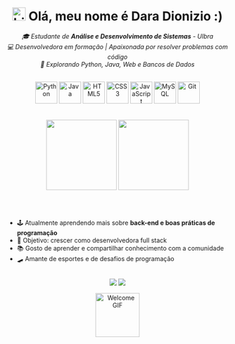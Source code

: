 <h1 align="center"> <img src="https://user-images.githubusercontent.com/1303154/88677602-1635ba80-d120-11ea-84d8-d263ba5fc3c0.gif" width="30px" alt="hi"> Olá, meu nome é Dara Dionizio :) </h1>

<p align="center">
  <i>🎓 Estudante de <b>Análise e Desenvolvimento de Sistemas</b> - Ulbra<br>
  💻 Desenvolvedora em formação | Apaixonada por resolver problemas com código<br>
  🚀 Explorando Python, Java, Web e Bancos de Dados</i>
</p>

<br>

<div align="center">
  <img src="https://cdn.jsdelivr.net/gh/devicons/devicon/icons/python/python-original.svg" alt="Python" width="50" height="50"/>
  <img src="https://cdn.jsdelivr.net/gh/devicons/devicon/icons/java/java-original.svg" alt="Java" width="50" height="50"/>
  <img src="https://cdn.jsdelivr.net/gh/devicons/devicon/icons/html5/html5-original.svg" alt="HTML5" width="50" height="50"/>
  <img src="https://cdn.jsdelivr.net/gh/devicons/devicon/icons/css3/css3-original.svg" alt="CSS3" width="50" height="50"/>
  <img src="https://cdn.jsdelivr.net/gh/devicons/devicon/icons/javascript/javascript-original.svg" alt="JavaScript" width="50" height="50"/>
  <img src="https://cdn.jsdelivr.net/gh/devicons/devicon/icons/mysql/mysql-original.svg" alt="MySQL" width="50" height="50"/>
  <img src="https://cdn.jsdelivr.net/gh/devicons/devicon/icons/git/git-original.svg" alt="Git" width="50" height="50"/>
</div>
<br><br>  



<div align="center">
  <!-- Stats gerais -->
  <img height="160em" src="https://github-readme-stats.vercel.app/api?username=daradionizio&show_icons=true&theme=dark&hide_border=true&count_private=true" />

  <!-- Linguagens mais usadas -->
  <img height="160em" src="https://github-readme-stats.vercel.app/api/top-langs/?username=daradionizio&layout=compact&theme=dark&hide_border=true" />
</div>



<br><br>  
- 🕹️ Atualmente aprendendo mais sobre **back-end e boas práticas de programação**  
- 🎯 Objetivo: crescer como desenvolvedora full stack  
- 📚 Gosto de aprender e compartilhar conhecimento com a comunidade  
- 🛹 Amante de esportes e de desafios de programação  <br><br>  


<p align="center">
  <a href="mailto:daradionizio@gmail.com"><img src="https://img.shields.io/badge/-Email-%23EA4335?style=for-the-badge&logo=gmail&logoColor=white" target="_blank"></a>
  <a href="https://www.linkedin.com/in/dara-dionizio/"><img src="https://img.shields.io/badge/-LinkedIn-%230077B5?style=for-the-badge&logo=linkedin&logoColor=white" target="_blank"></a>
</p>


<p align="center">
  <img src="https://media.giphy.com/media/maNB0qAiRVAty/giphy.gif" alt="Welcome GIF" width="100"/>
  <br>
</p>

